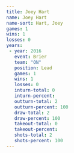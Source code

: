```yaml
---
title: Joey Hart
name: Joey Hart
name-sort: Hart, Joey
games: 1
wins: 1
losses: 0
years:
 - year: 2016
   event: Brier
   team: "ON"
   position: Lead
   games: 1
   wins: 1
   losses: 0
   inturn-total: 0
   inturn-percent:
   outturn-total: 2
   outturn-percent: 100
   draw-total: 2
   draw-percent: 100
   takeout-total: 0
   takeout-percent:
   shots-total: 2
   shots-percent: 100
---
```

